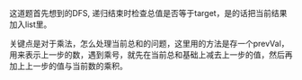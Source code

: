 这道题首先想到的DFS, 递归结束时检查总值是否等于target，是的话把当前结果加入list里。

关键点是对于乘法，怎么处理当前总和的问题，这里用的方法是存一个prevVal，用来表示上一步的数，遇到乘号，就先在当前总和基础上减去上一步的值，然后再加上上一步的值与当前数的乘积。